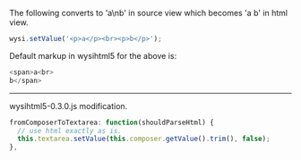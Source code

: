 The following converts to 'a\nb' in source view which becomes 'a b' in html view.

```javascript
wysi.setValue('<p>a</p><br><p>b</p>');
```

Default markup in wysihtml5 for the above is:

```javascript
<span>a<br>
b</span>
```

---

wysihtml5-0.3.0.js modification.

```javascript
fromComposerToTextarea: function(shouldParseHtml) {
  // use html exactly as is.
  this.textarea.setValue(this.composer.getValue().trim(), false);
},
```
